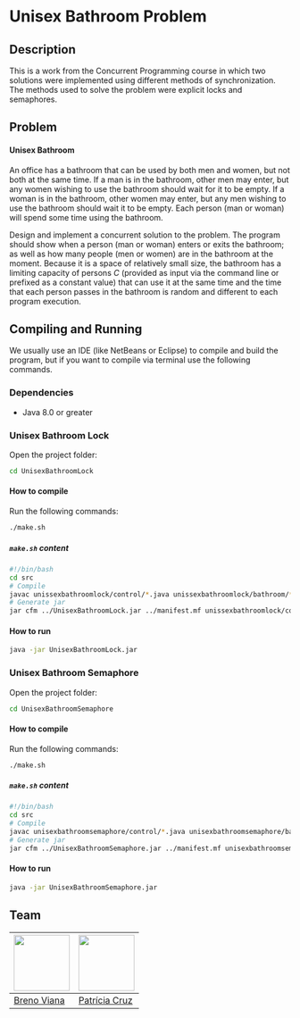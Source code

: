 # Unisex Bathroom Problem

## Description

This is a work from the Concurrent Programming course in which two solutions were implemented using different methods of synchronization. The methods used to solve the problem were explicit locks and semaphores.

## Problem

#### Unisex Bathroom

An office has a bathroom that can be used by both men and women, but not both at the same time. If a man is in the bathroom, other men may enter, but any women wishing to use the bathroom should wait for it to be empty. If a woman is in the bathroom, other women may enter, but any men wishing to use the bathroom should wait it to be empty. Each person (man or woman) will spend some time using the bathroom.

Design and implement a concurrent solution to the problem. The program should show when a person (man or woman) enters or exits the bathroom; as well as how many people (men or women) are in the bathroom at the moment. Because it is a space of relatively small size, the bathroom has a limiting capacity of persons *C* (provided as input via the command line or prefixed as a constant value) that can use it at the same time and the time that each person passes in the bathroom is random and different to each program execution.

## Compiling and Running

We usually use an IDE (like NetBeans or Eclipse) to compile and build the program, but if you want to compile via terminal use the following commands.

### Dependencies

- Java 8.0 or greater

### Unisex Bathroom Lock

Open the project folder:

```bash
cd UnisexBathroomLock
```

#### How to compile

Run the following commands:

```bash
./make.sh
```

##### ```make.sh``` content

```sh
#!/bin/bash
cd src
# Compile
javac unissexbathroomlock/control/*.java unissexbathroomlock/bathroom/*.java unissexbathroomlock/person/*.java
# Generate jar
jar cfm ../UnisexBathroomLock.jar ../manifest.mf unissexbathroomlock/control/*.class unissexbathroomlock/bathroom/*.class unissexbathroomlock/person/*.class
```

#### How to run

```bash
java -jar UnisexBathroomLock.jar
```

### Unisex Bathroom Semaphore

Open the project folder:

```bash
cd UnisexBathroomSemaphore
```

#### How to compile

Run the following commands:

```bash
./make.sh
```

##### ```make.sh``` content

```sh
#!/bin/bash
cd src
# Compile
javac unisexbathroomsemaphore/control/*.java unisexbathroomsemaphore/bathroom/*.java unisexbathroomsemaphore/person/*.java
# Generate jar
jar cfm ../UnisexBathroomSemaphore.jar ../manifest.mf unisexbathroomsemaphore/control/*.class unisexbathroomsemaphore/bathroom/*.class unisexbathroomsemaphore/person/*.class
```

#### How to run

```bash
java -jar UnisexBathroomSemaphore.jar
```

## Team

[<img src="https://avatars2.githubusercontent.com/u/17532418?v=3&s=400" width="100"/>](https://github.com/brenov) | [<img src="https://avatars2.githubusercontent.com/u/17392686?v=3&s=400" width="100"/>](https://github.com/Pekorishia)
---|---
[Breno Viana](https://github.com/brenomfviana) | [Patrícia Cruz](https://github.com/Pekorishia)
